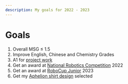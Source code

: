 ```yaml
---
description: My goals for 2022 - 2023
---
```


# Goals

1. Overall MSG ≤ 1.5
2. Improve English, Chinese and Chemistry Grades
3. A1 for [project work](broken-reference)
4. Get an award at [National Robotics Competition](../cca/sections.md#lego) 2022
5. Get an award at [RoboCup Junior](../cca/sections.md#robocup) 2023
6. Get my [Aphelion shirt design](../student-initiated-learning/graphic-design.md#consortium-t-shirts) selected
